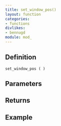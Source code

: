 ```yaml
---
title: set_window_pos()
layout: function
categories:
- functions
divlikes:
- bennugd
module: mod_
---
```


## Definition

    set_window_pos ( )

## Parameters

## Returns

## Example
